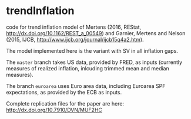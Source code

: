 # trendInflation

code for trend inflation model of Mertens (2016, REStat, http://dx.doi.org/10.1162/REST_a_00549) and Garnier, Mertens and Nelson (2015, IJCB, http://www.ijcb.org/journal/ijcb15q4a2.htm).

The model implemented here is the variant with SV in all inflation gaps.

The `master` branch takes US data, provided by FRED, as inputs (currently measures of realized inflation, inlcuding trimmed mean and median measures).

The branch `euroarea` uses Euro area data, including Euroarea SPF expectations, as provided by the ECB as inputs.

Complete replication files for the paper are here: http://dx.doi.org/10.7910/DVN/MUF2HC
